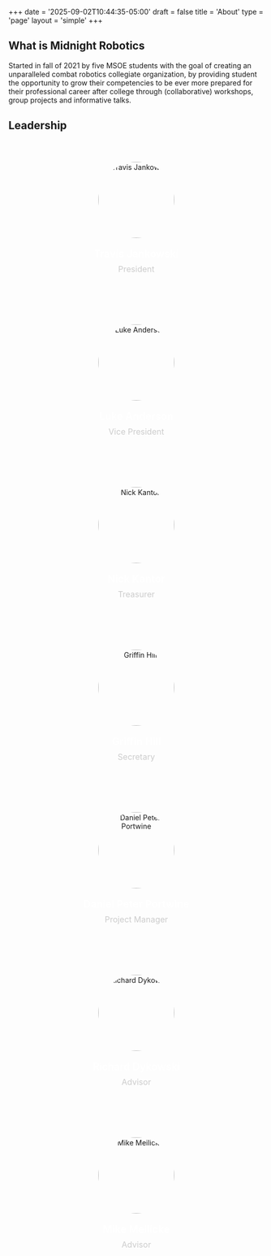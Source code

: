 +++
date = '2025-09-02T10:44:35-05:00'
draft = false
title = 'About'
type = 'page'
layout = 'simple'
+++

## What is Midnight Robotics

Started in fall of 2021 by five MSOE students with the goal of creating an unparalleled combat robotics collegiate organization, by providing student the opportunity to grow their competencies to be ever more prepared for their professional career after college through (collaborative) workshops, group projects and informative talks.

## Leadership

<style>
.leadership-grid {
  display: grid;
  grid-template-columns: repeat(auto-fit, minmax(250px, 1fr));
  gap: 2rem;
  margin: 2rem 0;
  justify-items: center;
}

.leader-card {
  text-align: center;
  background: rgba(255, 255, 255, 0.05);
  border-radius: 12px;
  padding: 1.5rem;
  transition: transform 0.3s ease, box-shadow 0.3s ease;
  max-width: 280px;
  width: 100%;
}

.leader-card:hover {
  transform: translateY(-5px);
  box-shadow: 0 10px 25px rgba(0, 0, 0, 0.3);
}

.leader-photo {
  width: 150px;
  height: 150px;
  border-radius: 50%;
  object-fit: cover;
  margin: 0 auto 1rem;
  border: 3px solid #ffffff20;
}

.leader-name {
  font-size: 1.25rem;
  font-weight: 600;
  margin-bottom: 0.5rem;
  color: #ffffff;
}

.leader-title {
  font-size: 1rem;
  color: #cccccc;
  margin-bottom: 1rem;
}

.placeholder-photo {
  width: 150px;
  height: 150px;
  border-radius: 50%;
  background: linear-gradient(135deg, #667eea 0%, #764ba2 100%);
  margin: 0 auto 1rem;
  display: flex;
  align-items: center;
  justify-content: center;
  font-size: 3rem;
  color: white;
  font-weight: bold;
  border: 3px solid #ffffff20;
}

@media (max-width: 768px) {
  .leadership-grid {
    grid-template-columns: repeat(auto-fit, minmax(200px, 1fr));
    gap: 1.5rem;
  }
  
  .leader-card {
    padding: 1rem;
  }
  
  .leader-photo, .placeholder-photo {
    width: 120px;
    height: 120px;
  }
}
</style>

<div class="leadership-grid">
  <div class="leader-card">
    <img src="images/leadership/travis-jankowski.jpg" alt="Travis Jankowski" class="leader-photo" />
    <div class="leader-name">Travis Jankowski</div>
    <div class="leader-title">President</div>
  </div>
  
  <div class="leader-card">
    <img src="images/leadership/luke-anderson.jpg" alt="Luke Anderson" class="leader-photo" />
    <div class="leader-name">Luke Anderson</div>
    <div class="leader-title">Vice President</div>
  </div>
  
  <div class="leader-card">
    <img src="images/leadership/nick-kantor.jpg" alt="Nick Kantor" class="leader-photo" />
    <div class="leader-name">Nick Kantor</div>
    <div class="leader-title">Treasurer</div>
  </div>
  
  <div class="leader-card">
    <img src="images/leadership/griffin-hill.jpg" alt="Griffin Hill" class="leader-photo" />
    <div class="leader-name">Griffin Hill</div>
    <div class="leader-title">Secretary</div>
  </div>
  
  <div class="leader-card">
    <img src="images/leadership/daniel-portwine.jpg" alt="Daniel Peter Portwine" class="leader-photo" />
    <div class="leader-name">Daniel Peter Portwine</div>
    <div class="leader-title">Project Manager</div>
  </div>
  
  <div class="leader-card">
    <img src="images/leadership/richard-dykowski.jpg" alt="Richard Dykowski" class="leader-photo" />
    <div class="leader-name">Richard Dykowski</div>
    <div class="leader-title">Advisor</div>
  </div>
  
  <div class="leader-card">
    <img src="images/leadership/mike-meilicke.png" alt="Mike Meilicke" class="leader-photo" />
    <div class="leader-name">Mike Meilicke</div>
    <div class="leader-title">Advisor</div>
  </div>
</div>
